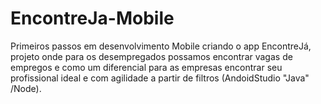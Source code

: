 # EncontreJa-Mobile
Primeiros passos em desenvolvimento Mobile criando o  app EncontreJá, projeto onde para os desempregados possamos encontrar vagas de empregos e como um diferencial para as empresas encontrar seu profissional ideal e com agilidade a partir de filtros (AndoidStudio "Java" /Node).
